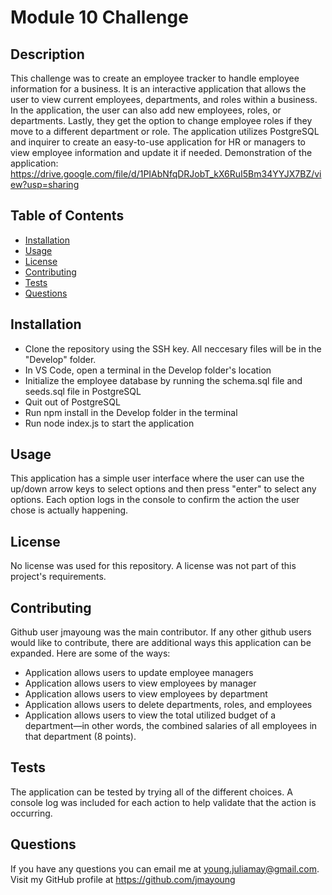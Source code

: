# Module 10 Challenge 

## Description
This challenge was to create an employee tracker to handle employee information for a business. It is an interactive application that allows the user to view current employees, departments, and roles within a business. In the application, the user can also add new employees, roles, or departments. Lastly, they get the option to change employee roles if they move to a different department or role. The application utilizes PostgreSQL and inquirer to create an easy-to-use application for HR or managers to view employee information and update it if needed. Demonstration of the application: https://drive.google.com/file/d/1PIAbNfqDRJobT_kX6RuI5Bm34YYJX7BZ/view?usp=sharing

## Table of Contents
  - [Installation](#installation)
  - [Usage](#usage)
  - [License](#license)
  - [Contributing](#contributing)
  - [Tests](#tests)
  - [Questions](#questions)

## Installation
- Clone the repository using the SSH key. All neccesary files will be in the "Develop" folder.
- In VS Code, open a terminal in the Develop folder's location
- Initialize the employee database by running the schema.sql file and seeds.sql file in PostgreSQL
- Quit out of PostgreSQL
- Run npm install in the Develop folder in the terminal
- Run node index.js to start the application
  
## Usage
This application has a simple user interface where the user can use the up/down arrow keys to select options and then press "enter" to select any options. Each option logs in the console to confirm the action the user chose is actually happening.

## License
No license was used for this repository. A license was not part of this project's requirements.

## Contributing
Github user jmayoung was the main contributor. If any other github users would like to contribute, there are additional ways this application can be expanded. Here are some of the ways:
- Application allows users to update employee managers 
- Application allows users to view employees by manager
- Application allows users to view employees by department
- Application allows users to delete departments, roles, and employees
- Application allows users to view the total utilized budget of a department&mdash;in other words, the combined salaries of all employees in that department (8 points).

## Tests
The application can be tested by trying all of the different choices. A console log was included for each action to help validate that the action is occurring.

## Questions
If you have any questions you can email me at young.juliamay@gmail.com. Visit my GitHub profile at https://github.com/jmayoung
